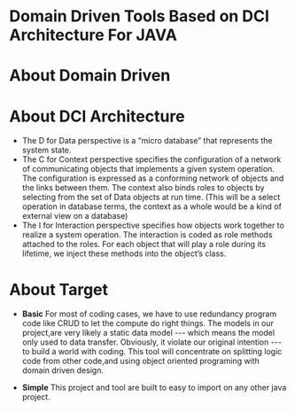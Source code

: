 # Domain Driven Tools Based on DCI Architecture For JAVA
# About Domain Driven
# About DCI Architecture

- The D for Data perspective is a “micro database” that represents the system state.
- The C for Context perspective specifies the configuration of a network of communicating
objects that implements a given system operation. The configuration is expressed as a
conforming network of objects and the links between them. The context also binds roles to
objects by selecting from the set of Data objects at run time. (This will be a select operation
in database terms, the context as a whole would be a kind of external view on a database)
- The I for Interaction perspective specifies how objects work together to realize a system
operation. The interaction is coded as role methods attached to the roles. For each object
that will play a role during its lifetime, we inject these methods into the object’s class.

# About Target

- **Basic** For most of coding cases, we have to use redundancy program code like CRUD to let the compute do right things.
The models in our project,are very likely a static data model --- which means the model only used to data transfer.
Obviously, it violate our original intention --- to build a world with coding.
This tool will concentrate on splitting logic code from other code,and using  object oriented programing  with domain driven design.

- **Simple** This project and tool are built to easy to import on any other java project.